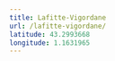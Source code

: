 ```yaml
---
title: Lafitte-Vigordane
url: /lafitte-vigordane/
latitude: 43.2993668
longitude: 1.1631965
---
```

